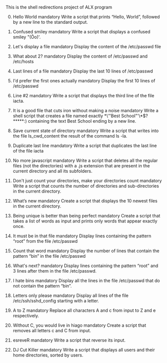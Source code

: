 This is the shell redirections project of ALX program

0. Hello World
mandatory
Write a script that prints “Hello, World”, followed by a new line to the standard output.

1. Confused smiley
mandatory
Write a script that displays a confused smiley "(Ôo)'.

2. Let's display a file
mandatory
Display the content of the /etc/passwd file

3. What about 2?
mandatory
Display the content of /etc/passwd and /etc/hosts

4. Last lines of a file
mandatory
Display the last 10 lines of /etc/passwd

5. I'd prefer the first ones actually
mandatory
Display the first 10 lines of /etc/passwd

6. Line #2
mandatory
Write a script that displays the third line of the file iacta.

7. It is a good file that cuts iron without making a noise
mandatory
Write a shell script that creates a file named exactly \*\\'"Best School"\'\\*$\?\*\*\*\*\*:) containing the text Best School ending by a new line.

8. Save current state of directory
mandatory
Write a script that writes into the file ls_cwd_content the result of the command ls -la. 

9. Duplicate last line
mandatory
Write a script that duplicates the last line of the file iacta

10. No more javascript
mandatory
Write a script that deletes all the regular files (not the directories) with a .js extension that are present in the current directory and all its subfolders.

11. Don't just count your directories, make your directories count
mandatory
Write a script that counts the number of directories and sub-directories in the current directory.

12. What’s new
mandatory
Create a script that displays the 10 newest files in the current directory.

13. Being unique is better than being perfect
mandatory
Create a script that takes a list of words as input and prints only words that appear exactly once.

14. It must be in that file
mandatory
Display lines containing the pattern “root” from the file /etc/passwd

15. Count that word
mandatory
Display the number of lines that contain the pattern “bin” in the file /etc/passwd

16. What's next?
mandatory
Display lines containing the pattern “root” and 3 lines after them in the file /etc/passwd.

17. I hate bins
mandatory
Display all the lines in the file /etc/passwd that do not contain the pattern “bin”.

18. Letters only please
mandatory
Display all lines of the file /etc/ssh/sshd_config starting with a letter.

19. A to Z
mandatory
Replace all characters A and c from input to Z and e respectively.

20. Without C, you would live in hiago
mandatory
Create a script that removes all letters c and C from input.

21. esreveR
mandatory
Write a script that reverse its input.

22. DJ Cut Killer
mandatory
Write a script that displays all users and their home directories, sorted by users.

 
